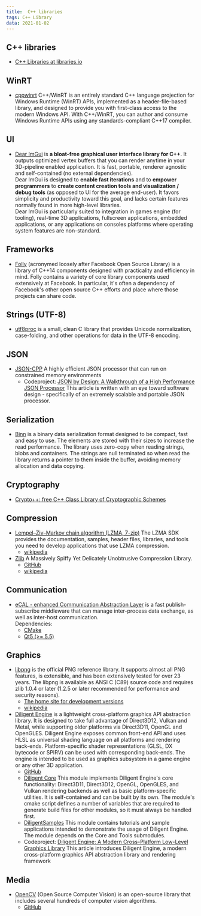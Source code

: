 ```yaml
---
title:  C++ libraries
tags: C++ Library
data: 2021-01-02
---
```


## C++ libraries

- [C++ Libraries at libraries.io](https://libraries.io/languages/C++)

## WinRT

- [cppwinrt](https://github.com/microsoft/cppwinrt)
  C++/WinRT is an entirely standard C++ language projection for Windows Runtime (WinRT) APIs, implemented as a header-file-based library, and designed to provide you with first-class access to the modern Windows API. With C++/WinRT, you can author and consume Windows Runtime APIs using any standards-compliant C++17 compiler.

## UI

- [Dear ImGui](https://github.com/ocornut/imgui)
  is **a bloat-free graphical user interface library for C++**. It outputs optimized vertex buffers that you can render anytime in your 3D-pipeline enabled application. It is fast, portable, renderer agnostic and self-contained (no external dependencies).  
  Dear ImGui is designed to **enable fast iterations** and to **empower programmers** to **create content creation tools and visualization / debug tools** (as opposed to UI for the average end-user). It favors simplicity and productivity toward this goal, and lacks certain features normally found in more high-level libraries.  
  Dear ImGui is particularly suited to integration in games engine (for tooling), real-time 3D applications, fullscreen applications, embedded applications, or any applications on consoles platforms where operating system features are non-standard.

## Frameworks

- [Folly](https://github.com/facebook/folly)
  (acronymed loosely after Facebook Open Source Library) is a library of C++14 components designed with practicality and efficiency in mind. Folly contains a variety of core library components used extensively at Facebook. In particular, it's often a dependency of Facebook's other open source C++ efforts and place where those projects can share code.

## Strings (UTF-8)

- [utf8proc](https://github.com/JuliaStrings/utf8proc)
  is a small, clean C library that provides Unicode normalization, case-folding, and other operations for data in the UTF-8 encoding.

## JSON

- [JSON-CPP](https://github.com/codewitch-honey-crisis/JSON-CPP)
  A highly efficient JSON processor that can run on constrained memory environments 
  - Codeproject: [JSON by Design: A Walkthrough of a High Performance JSON Processor](https://www.codeproject.com/Articles/5290815/JSON-by-Design-A-Walkthrough-of-a-High-Performance)
    This article is written with an eye toward software design - specifically of an extremely scalable and portable JSON processor.

## Serialization

- [Binn](https://github.com/liteserver/binn)
  is a binary data serialization format designed to be compact, fast and easy to use. The elements are stored with their sizes to increase the read performance. The library uses zero-copy when reading strings, blobs and containers. The strings are null terminated so when read the library returns a pointer to them inside the buffer, avoiding memory allocation and data copying.

## Cryptography

- [Crypto++: free C++ Class Library of Cryptographic Schemes](https://github.com/weidai11/cryptopp)

## Compression

- [Lempel–Ziv–Markov chain algorithm (LZMA, 7-zip)](https://www.7-zip.org/sdk.html)
  The LZMA SDK provides the documentation, samples, header files, libraries, and tools you need to develop applications that use LZMA compression.
  - [wikipedia](https://en.wikipedia.org/wiki/Lempel%E2%80%93Ziv%E2%80%93Markov_chain_algorithm)
- [Zlib](http://zlib.net/)
  A Massively Spiffy Yet Delicately Unobtrusive Compression Library.
  - [GitHub](https://github.com/madler/zlib)
  - [wikipedia](https://en.wikipedia.org/wiki/Zlib)

## Communication

- [eCAL - enhanced Communication Abstraction Layer](https://github.com/continental/ecal)
  is a fast publish-subscribe middleware that can manage inter-process data exchange, as well as inter-host communication.  
  Dependencies:
  - [CMake](https://cmake.org)
  - [Qt5 (>= 5.5)](https://www.qt.io/download)

## Graphics

- [libpng](http://libpng.org/pub/png/libpng.html)
  is the official PNG reference library. It supports almost all PNG features, is extensible, and has been extensively tested for over 23 years. The libpng is available as ANSI C (C89) source code and requires zlib 1.0.4 or later (1.2.5 or later recommended for performance and security reasons).
  - [The home site for development versions](https://libpng.sourceforge.io/)
  - [wikipedia](https://en.wikipedia.org/wiki/Libpng)
- [Diligent Engine](http://diligentgraphics.com/)
  is a lightweight cross-platform graphics API abstraction library. It is designed to take full advantage of Direct3D12, Vulkan and Metal, while supporting older platforms via Direct3D11, OpenGL and OpenGLES. Diligent Engine exposes common front-end API and uses HLSL as universal shading language on all platforms and rendering back-ends. Platform-specific shader representations (GLSL, DX bytecode or SPIRV) can be used with corresponding back-ends. The engine is intended to be used as graphics subsystem in a game engine or any other 3D application.
  - [GitHub](https://github.com/DiligentGraphics/DiligentEngine)
  - [Diligent Core](https://github.com/DiligentGraphics/DiligentCore)
    This module implements Diligent Engine's core functionality: Direct3D11, Direct3D12, OpenGL, OpenGLES, and Vulkan rendering backends as well as basic platform-specific utilities. It is self-contained and can be built by its own. The module's cmake script defines a number of variables that are required to generate build files for other modules, so it must always be handled first.
  - [DiligentSamples](https://github.com/DiligentGraphics/DiligentSamples)
    This module contains tutorials and sample applications intended to demonstrate the usage of Diligent Engine. The module depends on the Core and Tools submodules.
  - Codeproject: [Diligent Engine: A Modern Cross-Platform Low-Level Graphics Library](https://www.codeproject.com/Articles/1216041/Diligent-Engine-A-Modern-Cross-Platform-Low-Level)
    This article introduces Diligent Engine, a modern cross-platform graphics API abstraction library and rendering framework

## Media

- [OpenCV](https://opencv.org/)
  (Open Source Computer Vision) is an open-source library that includes several hundreds of computer vision algorithms.
  - [GitHub](https://github.com/opencv/opencv)
